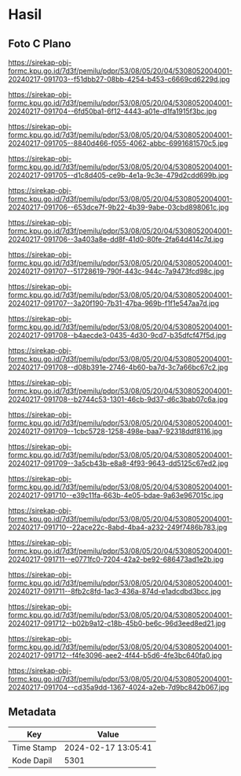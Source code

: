 # Hasil

## Foto C Plano

https://sirekap-obj-formc.kpu.go.id/7d3f/pemilu/pdpr/53/08/05/20/04/5308052004001-20240217-091703--f51dbb27-08bb-4254-b453-c6669cd6229d.jpg

https://sirekap-obj-formc.kpu.go.id/7d3f/pemilu/pdpr/53/08/05/20/04/5308052004001-20240217-091704--6fd50ba1-6f12-4443-a01e-d1fa1915f3bc.jpg

https://sirekap-obj-formc.kpu.go.id/7d3f/pemilu/pdpr/53/08/05/20/04/5308052004001-20240217-091705--8840d466-f055-4062-abbc-6991681570c5.jpg

https://sirekap-obj-formc.kpu.go.id/7d3f/pemilu/pdpr/53/08/05/20/04/5308052004001-20240217-091705--d1c8d405-ce9b-4e1a-9c3e-479d2cdd699b.jpg

https://sirekap-obj-formc.kpu.go.id/7d3f/pemilu/pdpr/53/08/05/20/04/5308052004001-20240217-091706--653dce7f-9b22-4b39-9abe-03cbd898061c.jpg

https://sirekap-obj-formc.kpu.go.id/7d3f/pemilu/pdpr/53/08/05/20/04/5308052004001-20240217-091706--3a403a8e-dd8f-41d0-80fe-2fa64d414c7d.jpg

https://sirekap-obj-formc.kpu.go.id/7d3f/pemilu/pdpr/53/08/05/20/04/5308052004001-20240217-091707--51728619-790f-443c-944c-7a9473fcd98c.jpg

https://sirekap-obj-formc.kpu.go.id/7d3f/pemilu/pdpr/53/08/05/20/04/5308052004001-20240217-091707--3a20f190-7b31-47ba-969b-f1f1e547aa7d.jpg

https://sirekap-obj-formc.kpu.go.id/7d3f/pemilu/pdpr/53/08/05/20/04/5308052004001-20240217-091708--b4aecde3-0435-4d30-9cd7-b35dfcf47f5d.jpg

https://sirekap-obj-formc.kpu.go.id/7d3f/pemilu/pdpr/53/08/05/20/04/5308052004001-20240217-091708--d08b391e-2746-4b60-ba7d-3c7a66bc67c2.jpg

https://sirekap-obj-formc.kpu.go.id/7d3f/pemilu/pdpr/53/08/05/20/04/5308052004001-20240217-091708--b2744c53-1301-46cb-9d37-d6c3bab07c6a.jpg

https://sirekap-obj-formc.kpu.go.id/7d3f/pemilu/pdpr/53/08/05/20/04/5308052004001-20240217-091709--1cbc5728-1258-498e-baa7-92318ddf8116.jpg

https://sirekap-obj-formc.kpu.go.id/7d3f/pemilu/pdpr/53/08/05/20/04/5308052004001-20240217-091709--3a5cb43b-e8a8-4f93-9643-dd5125c67ed2.jpg

https://sirekap-obj-formc.kpu.go.id/7d3f/pemilu/pdpr/53/08/05/20/04/5308052004001-20240217-091710--e39c11fa-663b-4e05-bdae-9a63e967015c.jpg

https://sirekap-obj-formc.kpu.go.id/7d3f/pemilu/pdpr/53/08/05/20/04/5308052004001-20240217-091710--22ace22c-8abd-4ba4-a232-249f7486b783.jpg

https://sirekap-obj-formc.kpu.go.id/7d3f/pemilu/pdpr/53/08/05/20/04/5308052004001-20240217-091711--e0771fc0-7204-42a2-be92-686473ad1e2b.jpg

https://sirekap-obj-formc.kpu.go.id/7d3f/pemilu/pdpr/53/08/05/20/04/5308052004001-20240217-091711--8fb2c8fd-1ac3-436a-874d-e1adcdbd3bcc.jpg

https://sirekap-obj-formc.kpu.go.id/7d3f/pemilu/pdpr/53/08/05/20/04/5308052004001-20240217-091712--b02b9a12-c18b-45b0-be6c-96d3eed8ed21.jpg

https://sirekap-obj-formc.kpu.go.id/7d3f/pemilu/pdpr/53/08/05/20/04/5308052004001-20240217-091712--f4fe3096-aee2-4f44-b5d6-4fe3bc640fa0.jpg

https://sirekap-obj-formc.kpu.go.id/7d3f/pemilu/pdpr/53/08/05/20/04/5308052004001-20240217-091704--cd35a9dd-1367-4024-a2eb-7d9bc842b067.jpg


## Metadata

| Key        | Value               |
| ---------- | ------------------- |
| Time Stamp | 2024-02-17 13:05:41 |
| Kode Dapil | 5301                |



